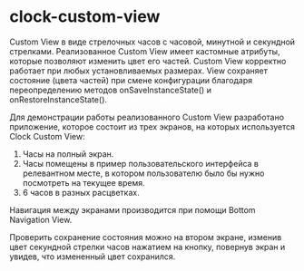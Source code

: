 # clock-custom-view

Custom View в виде стрелочных часов с часовой, минутной и секундной стрелками.
Реализованное Custom View имеет кастомные атрибуты, которые позволяют изменить цвет его частей.
Custom View корректно работает при любых установливаемых размерах.
View сохраняет состояние (цвета частей) при смене конфигурации благодаря переопределению методов onSaveInstanceState() и onRestoreInstanceState().

Для демонстрации работы реализованного Custom View разработано приложение, которое состоит из трех экранов, на которых используется Clock Custom View:
1. Часы на полный экран.
2. Часы помещены в пример пользовательского интерфейса в релевантном месте, в котором пользователю было бы нужно посмотреть на текущее время.
3. 6 часов в разных расцветках.

Навигация между экранами производится при помощи Bottom Navigation View.

Проверить сохранение состояния можно на втором экране, изменив цвет секундной стрелки часов нажатием на кнопку, повернув экран и увидев, что измененный цвет сохранился.
